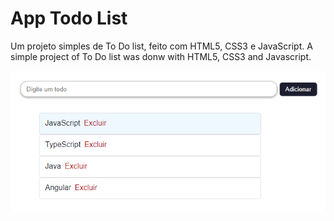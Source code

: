 # App Todo List

Um projeto simples de To Do list, feito com HTML5, CSS3 e JavaScript.
A simple project of To Do list was donw with HTML5, CSS3 and Javascript.

![img-app](https://github.com/dev-mariana/app-todo/blob/master/app.PNG "app")
